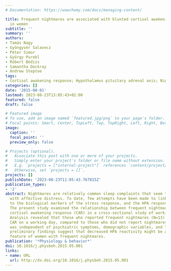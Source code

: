 ```yaml
---
# Documentation: https://wowchemy.com/docs/managing-content/

title: Frequent nightmares are associated with blunted cortisol awakening response
  in women
subtitle: ''
summary: ''
authors:
- Tamás Nagy
- Gyöngyvér Salavecz
- Péter Simor
- György Purebl
- Róbert Bódizs
- Samantha Dockray
- Andrew Steptoe
tags:
- Cortisol awakening response; Hypothalamus pituitary adrenal axis; Nightmare; Sleep
categories: []
date: '2015-08-01'
lastmod: 2023-08-23T13:05:43+02:00
featured: false
draft: false

# Featured image
# To use, add an image named `featured.jpg/png` to your page's folder.
# Focal points: Smart, Center, TopLeft, Top, TopRight, Left, Right, BottomLeft, Bottom, BottomRight.
image:
  caption: ''
  focal_point: ''
  preview_only: false

# Projects (optional).
#   Associate this post with one or more of your projects.
#   Simply enter your project's folder or file name without extension.
#   E.g. `projects = ["internal-project"]` references `content/project/deep-learning/index.md`.
#   Otherwise, set `projects = []`.
projects: []
publishDate: '2023-08-23T11:05:43.767815Z'
publication_types:
- '2'
abstract: Nightmares are relatively common sleep complaints that seem to be associated
  with affective distress. To date, few attempts have been made to link nightmares
  to the biological markers of the stress response, and the HPA response in particular.
  The present study examined the relationship between frequent nightmares and the
  cortisol awakening response (CAR) in a cross-sectional study of working women (N=188).
  Analysis revealed that those who reported frequent nightmares (N=13) showed a blunted
  CAR on a working day, compared to those who did not report nightmares. This result
  was independent of psychiatric symptoms, demographic variables, and lifestyle. Our
  preliminary findings suggest that decreased HPA reactivity might be a trait-like
  feature of women with frequent nightmares.
publication: '*Physiology & behavior*'
doi: 10.1016/j.physbeh.2015.05.001
links:
- name: URL
  url: http://dx.doi.org/10.1016/j.physbeh.2015.05.001
---
```

